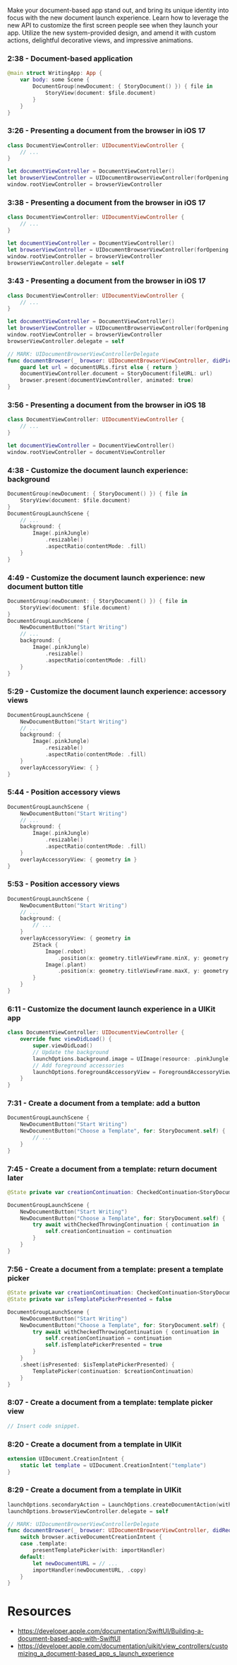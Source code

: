 Make your document-based app stand out, and bring its unique identity into focus with the new document launch experience. Learn how to leverage the new API to customize the first screen people see when they launch your app. Utilize the new system-provided design, and amend it with custom actions, delightful decorative views, and impressive animations.
### 2:38 - Document-based application
```swift
@main struct WritingApp: App { 
    var body: some Scene {
        DocumentGroup(newDocument: { StoryDocument() }) { file in 
            StoryView(document: $file.document)
        }
    }
}
```

### 3:26 - Presenting a document from the browser in iOS 17
```swift
class DocumentViewController: UIDocumentViewController { 
    // ...
}

let documentViewController = DocumentViewController()
let browserViewController = UIDocumentBrowserViewController(forOpening: [.plainText])
window.rootViewController = browserViewController
```

### 3:38 - Presenting a document from the browser in iOS 17
```swift
class DocumentViewController: UIDocumentViewController { 
    // ...
}

let documentViewController = DocumentViewController()
let browserViewController = UIDocumentBrowserViewController(forOpening: [.plainText])
window.rootViewController = browserViewController
browserViewController.delegate = self
```

### 3:43 - Presenting a document from the browser in iOS 17
```swift
class DocumentViewController: UIDocumentViewController { 
    // ...
}

let documentViewController = DocumentViewController()
let browserViewController = UIDocumentBrowserViewController(forOpening: [.plainText])
window.rootViewController = browserViewController
browserViewController.delegate = self

// MARK: UIDocumentBrowserViewControllerDelegate
func documentBrowser(_ browser: UIDocumentBrowserViewController, didPickDocumentsAt documentURLs: [URL]) {
    guard let url = documentURLs.first else { return }
    documentViewController.document = StoryDocument(fileURL: url)
    browser.present(documentViewController, animated: true)
}
```

### 3:56 - Presenting a document from the browser in iOS 18
```swift
class DocumentViewController: UIDocumentViewController { 
    // ...
}

let documentViewController = DocumentViewController()
window.rootViewController = documentViewController
```

### 4:38 - Customize the document launch experience: background
```swift
DocumentGroup(newDocument: { StoryDocument() }) { file in 
    StoryView(document: $file.document)
}
DocumentGroupLaunchScene { 
    // ...
    background: { 
        Image(.pinkJungle)
            .resizable()
            .aspectRatio(contentMode: .fill)
    }
}
```

### 4:49 - Customize the document launch experience: new document button title
```swift
DocumentGroup(newDocument: { StoryDocument() }) { file in 
    StoryView(document: $file.document)
}
DocumentGroupLaunchScene { 
    NewDocumentButton("Start Writing")
    // ...
    background: { 
        Image(.pinkJungle)
            .resizable()
            .aspectRatio(contentMode: .fill)
    }
}
```

### 5:29 - Customize the document launch experience: accessory views
```swift
DocumentGroupLaunchScene { 
    NewDocumentButton("Start Writing")
    // ...
    background: { 
        Image(.pinkJungle)
            .resizable()
            .aspectRatio(contentMode: .fill)
    }
    overlayAccessoryView: { }
}
```

### 5:44 - Position accessory views
```swift
DocumentGroupLaunchScene { 
    NewDocumentButton("Start Writing")
    // ...
    background: { 
        Image(.pinkJungle)
            .resizable()
            .aspectRatio(contentMode: .fill)
    }
    overlayAccessoryView: { geometry in }
}
```

### 5:53 - Position accessory views
```swift
DocumentGroupLaunchScene { 
    NewDocumentButton("Start Writing")
    // ...
    background: { 
        // ...
    }
    overlayAccessoryView: { geometry in 
        ZStack { 
            Image(.robot)
                .position(x: geometry.titleViewFrame.minX, y: geometry.titleViewFrame.minY)
            Image(.plant)
                .position(x: geometry.titleViewFrame.maxX, y: geometry.titleViewFrame.maxY)
        }
    }
}
```

### 6:11 - Customize the document launch experience in a UIKit app
```swift
class DocumentViewController: UIDocumentViewController { 
    override func viewDidLoad() {
        super.viewDidLoad()
        // Update the background
        launchOptions.background.image = UIImage(resource: .pinkJungle)
        // Add foreground accessories
        launchOptions.foregroundAccessoryView = ForegroundAccessoryView()
    }
}
```

### 7:31 - Create a document from a template: add a button
```swift
DocumentGroupLaunchScene {
    NewDocumentButton("Start Writing")
    NewDocumentButton("Choose a Template", for: StoryDocument.self) { 
        // ...
    }
}
```

### 7:45 - Create a document from a template: return document later
```swift
@State private var creationContinuation: CheckedContinuation<StoryDocument?, any Error>?

DocumentGroupLaunchScene { 
    NewDocumentButton("Start Writing")
    NewDocumentButton("Choose a Template", for: StoryDocument.self) {
        try await withCheckedThrowingContinuation { continuation in 
            self.creationContinuation = continuation
        }
    }
}
```

### 7:56 - Create a document from a template: present a template picker
```swift
@State private var creationContinuation: CheckedContinuation<StoryDocument?, any Error>?
@State private var isTemplatePickerPresented = false

DocumentGroupLaunchScene { 
    NewDocumentButton("Start Writing")
    NewDocumentButton("Choose a Template", for: StoryDocument.self) {
        try await withCheckedThrowingContinuation { continuation in 
            self.creationContinuation = continuation
            self.isTemplatePickerPresented = true
        }
    }
    .sheet(isPresented: $isTemplatePickerPresented) { 
        TemplatePicker(continuation: $creationContinuation) 
    }
}
```

### 8:07 - Create a document from a template: template picker view
```swift
// Insert code snippet.
```

### 8:20 - Create a document from a template in UIKit
```swift
extension UIDocument.CreationIntent {
    static let template = UIDocument.CreationIntent("template")
}
```

### 8:29 - Create a document from a template in UIKit
```swift
launchOptions.secondaryAction = LaunchOptions.createDocumentAction(with: .template)
launchOptions.browserViewController.delegate = self

// MARK: UIDocumentBrowserViewControllerDelegate
func documentBrowser(_ browser: UIDocumentBrowserViewController, didRequestDocumentCreationWithHandler importHandler: @escaping (URL?, ImportMode) -> Void) {
    switch browser.activeDocumentCreationIntent {
    case .template:
        presentTemplatePicker(with: importHandler)
    default:
        let newDocumentURL = // ...
        importHandler(newDocumentURL, .copy)
    }
}
```
# Resources
* https://developer.apple.com/documentation/SwiftUI/Building-a-document-based-app-with-SwiftUI
* https://developer.apple.com/documentation/uikit/view_controllers/customizing_a_document-based_app_s_launch_experience
